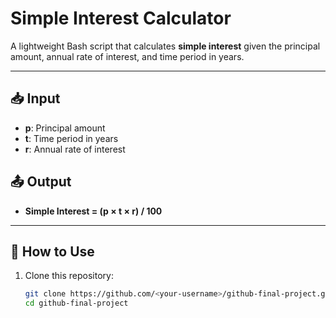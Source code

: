 # Simple Interest Calculator

A lightweight Bash script that calculates **simple interest** given the principal amount, annual rate of interest, and time period in years.

---

## 📥 Input
- **p**: Principal amount  
- **t**: Time period in years  
- **r**: Annual rate of interest  

## 📤 Output
- **Simple Interest = (p × t × r) / 100**

---

## 🚀 How to Use

1. Clone this repository:
   ```bash
   git clone https://github.com/<your-username>/github-final-project.git
   cd github-final-project
